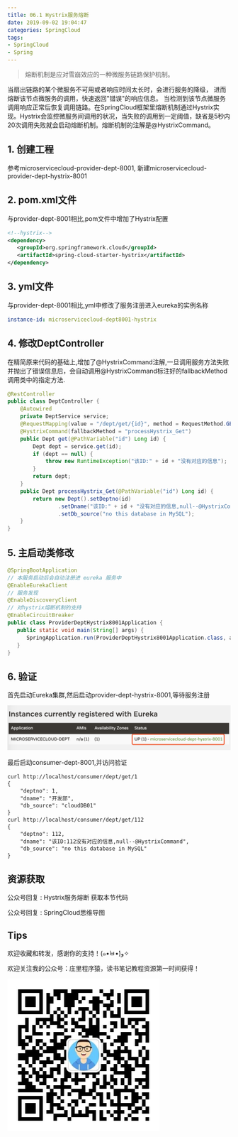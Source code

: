 ```yaml
---
title: 06.1 Hystrix服务熔断
date: 2019-09-02 19:04:47
categories: SpringCloud
tags:
- SpringCloud
- Spring
---
```


> 熔断机制是应对雪崩效应的一种微服务链路保护机制。

<!--more-->

当扇出链路的某个微服务不可用或者响应时间太长时，会进行服务的降级， 进而熔断该节点微服务的调用，快速返回"错误"的响应信息。 当检测到该节点微服务调用响应正常后恢复调用链路。在SpringCloud框架里熔断机制通过Hystrix实现。Hystrix会监控微服务间调用的状况，当失败的调用到一定阈值，缺省是5秒内20次调用失败就会启动熔断机制。熔断机制的注解是@HystrixCommand。 

## 1. 创建工程
参考microservicecloud-provider-dept-8001, 新建microservicecloud-provider-dept-hystrix-8001

## 2. pom.xml文件
与provider-dept-8001相比,pom文件中增加了Hystrix配置
```xml
<!--hystrix-->
<dependency>
   <groupId>org.springframework.cloud</groupId>
   <artifactId>spring-cloud-starter-hystrix</artifactId>
</dependency>
```

## 3. yml文件
与provider-dept-8001相比,yml中修改了服务注册进入eureka的实例名称

```yaml
instance-id: microservicecloud-dept8001-hystrix
```

## 4. 修改DeptController
在精简原来代码的基础上,增加了@HystrixCommand注解,一旦调用服务方法失败并抛出了错误信息后，会自动调用@HystrixCommand标注好的fallbackMethod调用类中的指定方法.

```java
@RestController
public class DeptController {
    @Autowired
    private DeptService service;
    @RequestMapping(value = "/dept/get/{id}", method = RequestMethod.GET)
    @HystrixCommand(fallbackMethod = "processHystrix_Get")
    public Dept get(@PathVariable("id") Long id) {
        Dept dept = service.get(id);
        if (dept == null) {
            throw new RuntimeException("该ID:" + id + "没有对应的信息");
        }
        return dept;
    }
    public Dept processHystrix_Get(@PathVariable("id") Long id) {
        return new Dept().setDeptno(id)
                .setDname("该ID:" + id + "没有对应的信息,null--@HystrixCommand")
                .setDb_source("no this database in MySQL");
    }
}
```

## 5. 主启动类修改
```java
@SpringBootApplication
// 本服务启动后会自动注册进 eureka 服务中
@EnableEurekaClient
// 服务发现
@EnableDiscoveryClient
// 对hystrix熔断机制的支持
@EnableCircuitBreaker
public class ProviderDeptHystrix8001Application {
   public static void main(String[] args) {
      SpringApplication.run(ProviderDeptHystrix8001Application.class, args);
   }
}
```

## 6. 验证
首先启动Eureka集群,然后启动provider-dept-hystrix-8001,等待服务注册

![](https://raw.githubusercontent.com/lujiahao0708/PicRepo/master/blogPic/SpringCloud/%E5%B0%9A%E7%A1%85%E8%B0%B7-SpringCloud%E6%95%99%E7%A8%8B/06.1%20Hystrix%E6%9C%8D%E5%8A%A1%E7%86%94%E6%96%AD/1.png)

最后启动consumer-dept-8001,并访问验证
```jshelllanguage
curl http://localhost/consumer/dept/get/1
{
    "deptno": 1,
    "dname": "开发部",
    "db_source": "cloudDB01"
}
curl http://localhost/consumer/dept/get/112
{
    "deptno": 112,
    "dname": "该ID:112没有对应的信息,null--@HystrixCommand",
    "db_source": "no this database in MySQL"
}
```


## 资源获取
公众号回复 : Hystrix服务熔断 获取本节代码

公众号回复 : SpringCloud思维导图

## Tips
欢迎收藏和转发，感谢你的支持！(๑•̀ㅂ•́)و✧ 

欢迎关注我的公众号：庄里程序猿，读书笔记教程资源第一时间获得！

![](https://github.com/lujiahao0708/PicRepo/raw/master/公众号二维码.jpg)
